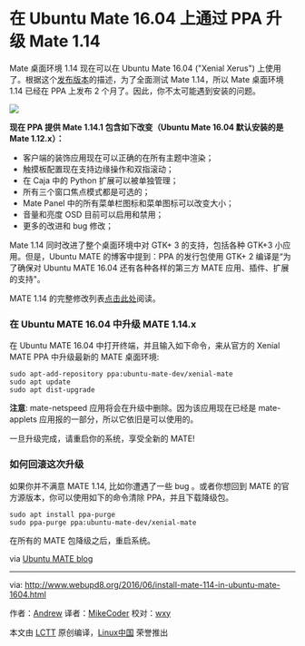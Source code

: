 在 Ubuntu Mate 16.04 上通过 PPA  升级 Mate 1.14
=================================================================

Mate 桌面环境 1.14 现在可以在 Ubuntu Mate 16.04 ("Xenial Xerus") 上使用了。根据这个[发布版本][1]的描述，为了全面测试 Mate 1.14，所以 Mate 桌面环境 1.14 已经在 PPA 上发布 2 个月了。因此，你不太可能遇到安装的问题。

![](https://2.bp.blogspot.com/-v38tLvDAxHg/V1k7beVd5SI/AAAAAAAAX7A/1X72bmQ3ia42ww6kJ_61R-CZ6yrYEBSpgCLcB/s400/mate114-ubuntu1604.png)

**现在 PPA 提供 Mate 1.14.1 包含如下改变（Ubuntu Mate 16.04 默认安装的是 Mate 1.12.x）：**

- 客户端的装饰应用现在可以正确的在所有主题中渲染；
- 触摸板配置现在支持边缘操作和双指滚动；
- 在 Caja 中的 Python 扩展可以被单独管理；
- 所有三个窗口焦点模式都是可选的；
- Mate Panel 中的所有菜单栏图标和菜单图标可以改变大小；
- 音量和亮度 OSD 目前可以启用和禁用；
- 更多的改进和 bug 修改；

Mate 1.14 同时改进了整个桌面环境中对 GTK+ 3 的支持，包括各种 GTK+3 小应用。但是，Ubuntu MATE 的博客中提到：PPA 的发行包使用 GTK+ 2 编译是“为了确保对 Ubuntu MATE 16.04 还有各种各样的第三方 MATE 应用、插件、扩展的支持"。

MATE 1.14 的完整修改列表[点击此处][2]阅读。

### 在 Ubuntu MATE 16.04 中升级 MATE 1.14.x

在 Ubuntu MATE 16.04 中打开终端，并且输入如下命令，来从官方的 Xenial MATE PPA 中升级最新的 MATE 桌面环境:

```
sudo apt-add-repository ppa:ubuntu-mate-dev/xenial-mate
sudo apt update
sudo apt dist-upgrade
```

**注意**: mate-netspeed 应用将会在升级中删除。因为该应用现在已经是 mate-applets 应用报的一部分，所以它依旧是可以使用的。

一旦升级完成，请重启你的系统，享受全新的 MATE!

### 如何回滚这次升级

如果你并不满意 MATE 1.14, 比如你遭遇了一些 bug 。或者你想回到 MATE 的官方源版本，你可以使用如下的命令清除 PPA，并且下载降级包。

```
sudo apt install ppa-purge
sudo ppa-purge ppa:ubuntu-mate-dev/xenial-mate
```

在所有的 MATE 包降级之后，重启系统。

via [Ubuntu MATE blog][3]

--------------------------------------------------------------------------------

via: http://www.webupd8.org/2016/06/install-mate-114-in-ubuntu-mate-1604.html

作者：[Andrew][a]
译者：[MikeCoder](https://github.com/MikeCoder)
校对：[wxy](https://github.com/wxy)

本文由 [LCTT](https://github.com/LCTT/TranslateProject) 原创编译，[Linux中国](https://linux.cn/) 荣誉推出

[a]: http://www.webupd8.org/p/about.html
[1]: https://ubuntu-mate.org/blog/mate-desktop-114-for-xenial-xerus/
[2]: http://mate-desktop.com/blog/2016-04-08-mate-1-14-released/
[3]: https://ubuntu-mate.org/blog/mate-desktop-114-for-xenial-xerus/
